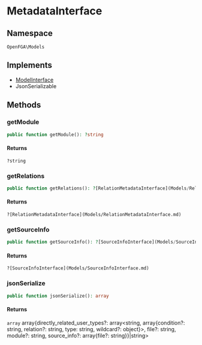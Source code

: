# MetadataInterface


## Namespace
`OpenFGA\Models`

## Implements
* [ModelInterface](Models/ModelInterface.md)
* JsonSerializable

## Methods
### getModule


```php
public function getModule(): ?string
```



#### Returns
`?string` 

### getRelations


```php
public function getRelations(): ?[RelationMetadataInterface](Models/RelationMetadataInterface.md)
```



#### Returns
`?[RelationMetadataInterface](Models/RelationMetadataInterface.md)` 

### getSourceInfo


```php
public function getSourceInfo(): ?[SourceInfoInterface](Models/SourceInfoInterface.md)
```



#### Returns
`?[SourceInfoInterface](Models/SourceInfoInterface.md)` 

### jsonSerialize


```php
public function jsonSerialize(): array
```



#### Returns
`array` array{directly_related_user_types?: array&lt;string, array{condition?: string, relation?: string, type: string, wildcard?: object}&gt;, file?: string, module?: string, source_info?: array{file?: string}}|string&gt;

